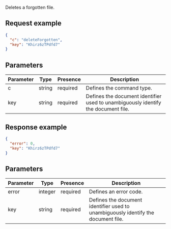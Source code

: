 Deletes a forgotten file.

## Request example

``` json
{
  "c": "deleteForgotten",
  "key": "Khirz6zTPdfd7"
}
```

## Parameters

| Parameter | Type   | Presence | Description                                                                       |
| --------- | ------ | -------- | --------------------------------------------------------------------------------- |
| c         | string | required | Defines the command type.                                                         |
| key       | string | required | Defines the document identifier used to unambiguously identify the document file. |

## Response example

``` json
{
  "error": 0,
  "key": "Khirz6zTPdfd7"
}
```

## Parameters

| Parameter | Type    | Presence | Description                                                                       |
| --------- | ------- | -------- | --------------------------------------------------------------------------------- |
| error     | integer | required | Defines an error code.                                                            |
| key       | string  | required | Defines the document identifier used to unambiguously identify the document file. |
